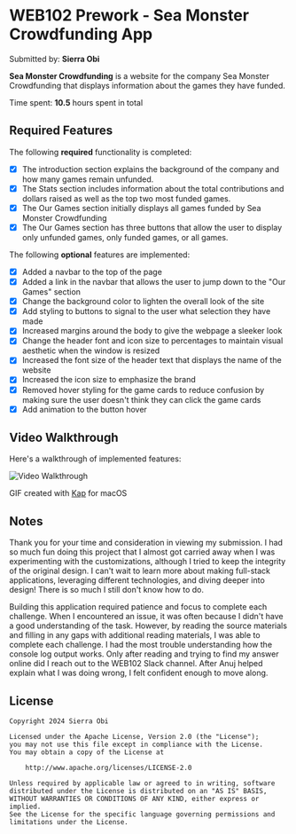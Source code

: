# WEB102 Prework - Sea Monster Crowdfunding App

Submitted by: **Sierra Obi**

**Sea Monster Crowdfunding** is a website for the company Sea Monster Crowdfunding that displays information about the games they have funded.

Time spent: **10.5** hours spent in total

## Required Features

The following **required** functionality is completed:

* [x] The introduction section explains the background of the company and how many games remain unfunded.
* [x] The Stats section includes information about the total contributions and dollars raised as well as the top two most funded games.
* [x] The Our Games section initially displays all games funded by Sea Monster Crowdfunding
* [x] The Our Games section has three buttons that allow the user to display only unfunded games, only funded games, or all games.

The following **optional** features are implemented:

* [x] Added a navbar to the top of the page
* [x] Added a link in the navbar that allows the user to jump down to the "Our Games" section
* [x] Change the background color to lighten the overall look of the site
* [x] Add styling to buttons to signal to the user what selection they have made
* [x] Increased margins around the body to give the webpage a sleeker look
* [x] Change the header font and icon size to percentages to maintain visual aesthetic when the window is resized
* [x] Increased the font size of the header text that displays the name of the website
* [x] Increased the icon size to emphasize the brand
* [x] Removed hover styling for the game cards to reduce confusion by making sure the user doesn't think they can click the game cards
* [x] Add animation to the button hover

## Video Walkthrough

Here's a walkthrough of implemented features:

<img src='https://i.imgur.com/GikogWO.gif' title='Video Walkthrough' width='' alt='Video Walkthrough' />

<!-- Replace this with whatever GIF tool you used! -->
GIF created with [Kap](https://getkap.co/) for macOS 
<!-- Recommended tools:
[ScreenToGif](https://www.screentogif.com/) for Windows
[peek](https://github.com/phw/peek) for Linux. -->

## Notes
Thank you for your time and consideration in viewing my submission. I had so much fun doing this project that I almost got carried away when I was experimenting with the customizations, although I tried to keep the integrity of the original design. I can't wait to learn more about making full-stack applications, leveraging different technologies, and diving deeper into design! There is so much I still don't know how to do.

Building this application required patience and focus to complete each challenge. When I encountered an issue, it was often because I didn't have a good understanding of the task. However, by reading the source materials and filling in any gaps with additional reading materials, I was able to complete each challenge. I had the most trouble understanding how the console log output works. Only after reading and trying to find my answer online did I reach out to the WEB102 Slack channel. After Anuj helped explain what I was doing wrong, I felt confident enough to move along. 

## License

    Copyright 2024 Sierra Obi

    Licensed under the Apache License, Version 2.0 (the "License");
    you may not use this file except in compliance with the License.
    You may obtain a copy of the License at

        http://www.apache.org/licenses/LICENSE-2.0

    Unless required by applicable law or agreed to in writing, software
    distributed under the License is distributed on an "AS IS" BASIS,
    WITHOUT WARRANTIES OR CONDITIONS OF ANY KIND, either express or implied.
    See the License for the specific language governing permissions and
    limitations under the License.

